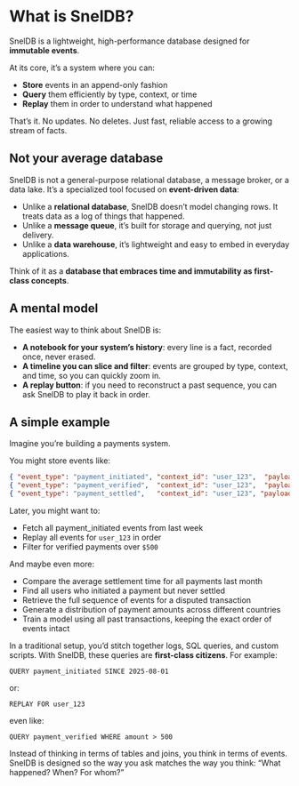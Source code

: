 # What is SnelDB?

SnelDB is a lightweight, high-performance database designed for **immutable events**.

At its core, it’s a system where you can:

- **Store** events in an append-only fashion
- **Query** them efficiently by type, context, or time
- **Replay** them in order to understand what happened

That’s it. No updates. No deletes. Just fast, reliable access to a growing stream of facts.

## Not your average database

SnelDB is not a general-purpose relational database, a message broker, or a data lake.
It’s a specialized tool focused on **event-driven data**:

- Unlike a **relational database**, SnelDB doesn’t model changing rows. It treats data as a log of things that happened.
- Unlike a **message queue**, it’s built for storage and querying, not just delivery.
- Unlike a **data warehouse**, it’s lightweight and easy to embed in everyday applications.

Think of it as a **database that embraces time and immutability as first-class concepts**.

## A mental model

The easiest way to think about SnelDB is:

- **A notebook for your system’s history**: every line is a fact, recorded once, never erased.
- **A timeline you can slice and filter**: events are grouped by type, context, and time, so you can quickly zoom in.
- **A replay button**: if you need to reconstruct a past sequence, you can ask SnelDB to play it back in order.

## A simple example

Imagine you’re building a payments system.

You might store events like:

```json
{ "event_type": "payment_initiated", "context_id": "user_123",  "payload" : { "amount": 100 }, "timestamp": "2025-08-20T09:30:00Z" }
{ "event_type": "payment_verified",  "context_id": "user_123",  "payload" : { "amount": 100 }, "timestamp": "2025-08-20T09:31:00Z" }
{ "event_type": "payment_settled",   "context_id": "user_123", "payload" : { "amount": 100 }, "timestamp": "2025-08-20T09:35:00Z" }
```

Later, you might want to:

- Fetch all payment_initiated events from last week
- Replay all events for `user_123` in order
- Filter for verified payments over `$500`

And maybe even more:

- Compare the average settlement time for all payments last month
- Find all users who initiated a payment but never settled
- Retrieve the full sequence of events for a disputed transaction
- Generate a distribution of payment amounts across different countries
- Train a model using all past transactions, keeping the exact order of events intact

In a traditional setup, you’d stitch together logs, SQL queries, and custom scripts.
With SnelDB, these queries are **first-class citizens**. For example:

```sneldb
QUERY payment_initiated SINCE 2025-08-01
```

or:

```sneldb
REPLAY FOR user_123
```

even like:

```sneldb
QUERY payment_verified WHERE amount > 500
```

Instead of thinking in terms of tables and joins, you think in terms of events.
SnelDB is designed so the way you ask matches the way you think: “What happened? When? For whom?”
